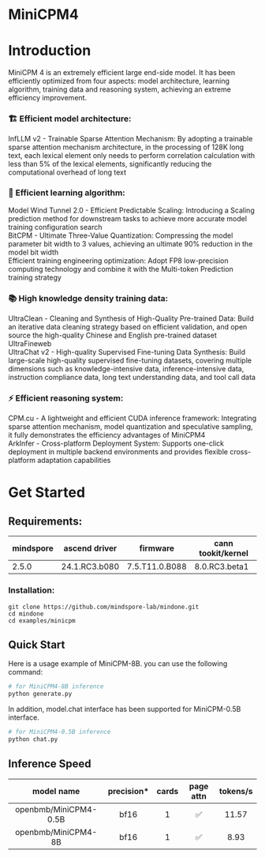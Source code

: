 # MiniCPM4

# Introduction
MiniCPM 4 is an extremely efficient large end-side model. It has been efficiently optimized from four aspects: model architecture, learning algorithm, training data and reasoning system, achieving an extreme efficiency improvement.

### 🏗️ Efficient model architecture:  
InfLLM v2 - Trainable Sparse Attention Mechanism: By adopting a trainable sparse attention mechanism architecture, in the processing of 128K long text, each lexical element only needs to perform correlation calculation with less than 5% of the lexical elements, significantly reducing the computational overhead of long text    
### 🧠 Efficient learning algorithm:  
Model Wind Tunnel 2.0 - Efficient Predictable Scaling: Introducing a Scaling prediction method for downstream tasks to achieve more accurate model training configuration search  
BitCPM - Ultimate Three-Value Quantization: Compressing the model parameter bit width to 3 values, achieving an ultimate 90% reduction in the model bit width  
Efficient training engineering optimization: Adopt FP8 low-precision computing technology and combine it with the Multi-token Prediction training strategy    
### 📚 High knowledge density training data:  
UltraClean - Cleaning and Synthesis of High-Quality Pre-trained Data: Build an iterative data cleaning strategy based on efficient validation, and open source the high-quality Chinese and English pre-trained dataset UltraFineweb  
UltraChat v2 - High-quality Supervised Fine-tuning Data Synthesis: Build large-scale high-quality supervised fine-tuning datasets, covering multiple dimensions such as knowledge-intensive data, inference-intensive data, instruction compliance data, long text understanding data, and tool call data  
### ⚡ Efficient reasoning system:  
CPM.cu - A lightweight and efficient CUDA inference framework: Integrating sparse attention mechanism, model quantization and speculative sampling, it fully demonstrates the efficiency advantages of MiniCPM4  
ArkInfer - Cross-platform Deployment System: Supports one-click deployment in multiple backend environments and provides flexible cross-platform adaptation capabilities

# Get Started

## Requirements:
|mindspore | 	ascend driver | firmware       | cann tookit/kernel|
|--- |----------------|----------------| --- |
|2.5.0 | 24.1.RC3.b080  | 7.5.T11.0.B088 | 8.0.RC3.beta1|

### Installation:
```
git clone https://github.com/mindspore-lab/mindone.git
cd mindone
cd examples/minicpm
```

## Quick Start

Here is a usage example of MiniCPM-8B. you can use the following command:

```bash
# for MiniCPM4-8B inference
python generate.py
```

In addition, model.chat interface has been supported for MiniCPM-0.5B interface.
```bash
# for MiniCPM4-0.5B inference
python chat.py
```

## Inference Speed
|      model name	      | precision* | cards | page attn | 	tokens/s	 |
|:---------------------:| :---:  |:---:  | :---:  |:----------:|
| openbmb/MiniCPM4-0.5B |  bf16 | 1 | ✅  |   11.57    |
|  openbmb/MiniCPM4-8B  |  bf16 | 1 | ✅  |    8.93    |
